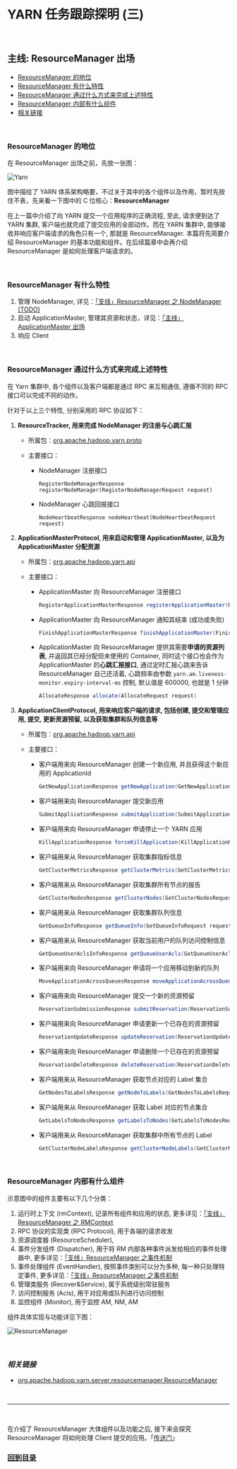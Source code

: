 # YARN 任务跟踪探明 (三)

<br>

## **主线: ResourceManager 出场**

* [ResourceManager 的地位](./3.&#32;ResourceManager.md#1)
* [ResourceManager 有什么特性](./3.&#32;ResourceManager.md#2)
* [ResourceManager 通过什么方式来完成上述特性](./3.&#32;ResourceManager.md#3)
* [ResourceManager 内部有什么组件](./3.&#32;ResourceManager.md#4)
* [相关链接](./3.&#32;ResourceManager.md#5)

<br><h3 id="1"><b>ResourceManager 的地位</b></h3>

在 ResourceManager 出场之前，先放一张图：

![Yarn](./images/yarn.png)

图中描绘了 YARN 体系架构略要，不过关于其中的各个组件以及作用，暂时先按住不表，先来看一下图中的 C 位核心：**ResourceManager**

在上一篇中介绍了向 YARN 提交一个应用程序的正确流程, 至此, 请求便到达了 YARN 集群, 客户端也就完成了提交应用的全部动作。而在 YARN 集群中, 能够接收并响应客户端请求的角色只有一个, 那就是 ResourceManager. 本篇将先简要介绍 ResourceManager 的基本功能和组件。在后续篇章中会再介绍 ResourceManager 是如何处理客户端请求的。

<br><h3 id="2"><b>ResourceManager 有什么特性</b></h3>

1. 管理 NodeManager, 详见：[「支线」ResourceManager 之 NodeManager (TODO)](./3.3&#32;RMHignAvaliable.md)
2. 启动 ApplicationMaster, 管理其资源和状态，详见：[「主线」ApplicationMaster 出场](./4.&#32;ApplicationMaster.md)
3. 响应 Client

<br><h3 id="3"><b>ResourceManager 通过什么方式来完成上述特性</b></h3>

在 Yarn 集群中, 各个组件以及客户端都是通过 RPC 来互相通信, 遵循不同的 RPC 接口可以完成不同的动作。

针对于以上三个特性, 分别采用的 RPC 协议如下：

1. **ResourceTracker, 用来完成 NodeManager 的注册与心跳汇报**
    * 所属包：[org.apache.hadoop.yarn.proto](https://github.com/apache/hadoop/blob/release-2.7.4-RC0/hadoop-yarn-project/hadoop-yarn/hadoop-yarn-server/hadoop-yarn-server-common/src/main/java/org/apache/hadoop/yarn/server/api/ResourceTracker.java)
    * 主要接口：

        * NodeManager 注册接口
            ```
            RegisterNodeManagerResponse registerNodeManager(RegisterNodeManagerRequest request)
            ```
        * NodeManager 心跳回报接口
            ```
            NodeHeartbeatResponse nodeHeartbeat(NodeHeartbeatRequest request)
            ```

2. **ApplicationMasterProtocol, 用来启动和管理 ApplicationMaster, 以及为 ApplicationMaster 分配资源**
    * 所属包：[org.apache.hadoop.yarn.api](https://github.com/apache/hadoop/blob/release-2.7.4-RC0/hadoop-yarn-project/hadoop-yarn/hadoop-yarn-api/src/main/proto/applicationmaster_protocol.proto#L34)
    * 主要接口：

        * ApplicationMaster 向 ResourceManager 注册接口
            ```java
            RegisterApplicationMasterResponse registerApplicationMaster(RegisterApplicationMasterRequest request)
            ```
        * ApplicationMaster 向 ResourceManager 通知其结束 (成功或失败)
            ```java
            FinishApplicationMasterResponse finishApplicationMaster(FinishApplicationMasterRequest request)
            ```
        * ApplicationMaster 向 ResourceManager 提供其需要**申请的资源列表**, 并返回其已经分配但未使用的 Container, 同时这个接口也会作为 ApplicationMaster 的**心跳汇报接口**, 通过定时汇报心跳来告诉 ResourceManager 自己还活着, 心跳频率由参数 `yarn.am.liveness-monitor.expiry-interval-ms` 控制, 默认值是 600000, 也就是 1 分钟
            ```java
            AllocateResponse allocate(AllocateRequest request)
            ```

        
3. **ApplicationClientProtocol, 用来响应客户端的请求, 包括创建, 提交和管理应用, 提交, 更新资源预留, 以及获取集群和队列信息等**
    * 所属包：[org.apache.hadoop.yarn.api](https://github.com/apache/hadoop/blob/release-2.7.4-RC0/hadoop-yarn-project/hadoop-yarn/hadoop-yarn-api/src/main/java/org/apache/hadoop/yarn/api/ApplicationClientProtocol.java#L75)
    * 主要接口：

        * 客户端用来向 ResourceManager 创建一个新应用, 并且获得这个新应用的 ApplicationId
            ```java
            GetNewApplicationResponse getNewApplication(GetNewApplicationRequest request)
            ```
        * 客户端用来向 ResourceManager 提交新应用
            ```java
            SubmitApplicationResponse submitApplication(SubmitApplicationRequest request)
            ```
        * 客户端用来向 ResourceManager 申请停止一个 YARN 应用
            ```java
            KillApplicationResponse forceKillApplication(KillApplicationRequest request)
            ```
        * 客户端用来从 ResourceManager 获取集群指标信息
            ```java
            GetClusterMetricsResponse getClusterMetrics(GetClusterMetricsRequest request)
            ```
        * 客户端用来从 ResourceManager 获取集群所有节点的报告
            ```java
            GetClusterNodesResponse getClusterNodes(GetClusterNodesRequest request)
            ```
        * 客户端用来从 ResourceManager 获取集群队列信息
            ```java
            GetQueueInfoResponse getQueueInfo(GetQueueInfoRequest request)
            ```
        * 客户端用来从 ResourceManager 获取当前用户的队列访问控制信息
            ```java
            GetQueueUserAclsInfoResponse getQueueUserAcls(GetQueueUserAclsInfoRequest request)
            ```
        * 客户端用来向 ResourceManager 申请将一个应用移动到新的队列
            ```java
            MoveApplicationAcrossQueuesResponse moveApplicationAcrossQueues(MoveApplicationAcrossQueuesRequest request)
            ```
        * 客户端用来向 ResourceManager 提交一个新的资源预留
            ```java
            ReservationSubmissionResponse submitReservation(ReservationSubmissionRequest request)
            ```
        * 客户端用来向 ResourceManager 申请更新一个已存在的资源预留
            ```java
            ReservationUpdateResponse updateReservation(ReservationUpdateRequest request)
            ```
        * 客户端用来向 ResourceManager 申请删除一个已存在的资源预留
            ```java
            ReservationDeleteResponse deleteReservation(ReservationDeleteRequest request)
            ```
        * 客户端用来从 ResourceManager 获取节点对应的 Label 集合
            ```java
            GetNodesToLabelsResponse getNodeToLabels(GetNodesToLabelsRequest request)
            ```
        * 客户端用来从 ResourceManager 获取 Label 对应的节点集合
            ```java
            GetLabelsToNodesResponse getLabelsToNodes(GetLabelsToNodesRequest request)
            ```
        * 客户端用来从 ResourceManager 获取集群中所有节点的 Label
            ```java
            GetClusterNodeLabelsResponse getClusterNodeLabels(GetClusterNodeLabelsRequest request)
            ```

<br><h3 id="4"><b>ResourceManager 内部有什么组件</b></h3>

示意图中的组件主要有以下几个分类：
1. 运行时上下文 (rmContext), 记录所有组件和应用的状态, 更多详见：[「支线」ResourceManager 之 RMContext](./3.1&#32;RMContext.md)
2. RPC 协议的实现类 (RPC Protocol), 用于各端的请求收发
3. 资源调度器 (ResourceScheduler), 
4. 事件分发组件 (Dispatcher), 用于将 RM 内部各种事件派发给相应的事件处理器中, 更多详见：[「支线」ResourceManager 之事件机制](./3.2&#32;EventDispatcher.md)
5. 事件处理组件 (EventHandler), 按照事件类别可以分为多种, 每一种只处理特定事件, 更多详见：[「支线」ResourceManager 之事件机制](./3.2&#32;EventDispatcher.md)
6. 管理类服务 (Recover&Service), 属于系统级别常驻服务
7. 访问控制服务 (Acls), 用于对应用或队列进行访问控制
8. 监控组件 (Monitor), 用于监控 AM, NM, AM

组件具体实现与功能详见下图：

![ResourceManager](./images/rm.png)

<br><h3 id="5"><b><i>相关链接</i></b></h3>

* [org.apache.hadoop.yarn.server.resourcemanager.ResourceManager](https://github.com/apache/hadoop/blob/release-2.7.4-RC0/hadoop-yarn-project/hadoop-yarn/hadoop-yarn-server/hadoop-yarn-server-resourcemanager/src/main/java/org/apache/hadoop/yarn/server/resourcemanager/ResourceManager.java#L112)

<br>

---

<br>

在介绍了 ResourceManager 大体组件以及功能之后, 接下来会探究 ResourceManager 将如何处理 Client 提交的应用。「[传送门](./4.&#32;ApplicationMaster.md)」

### **[回到目录](./README.md)**


